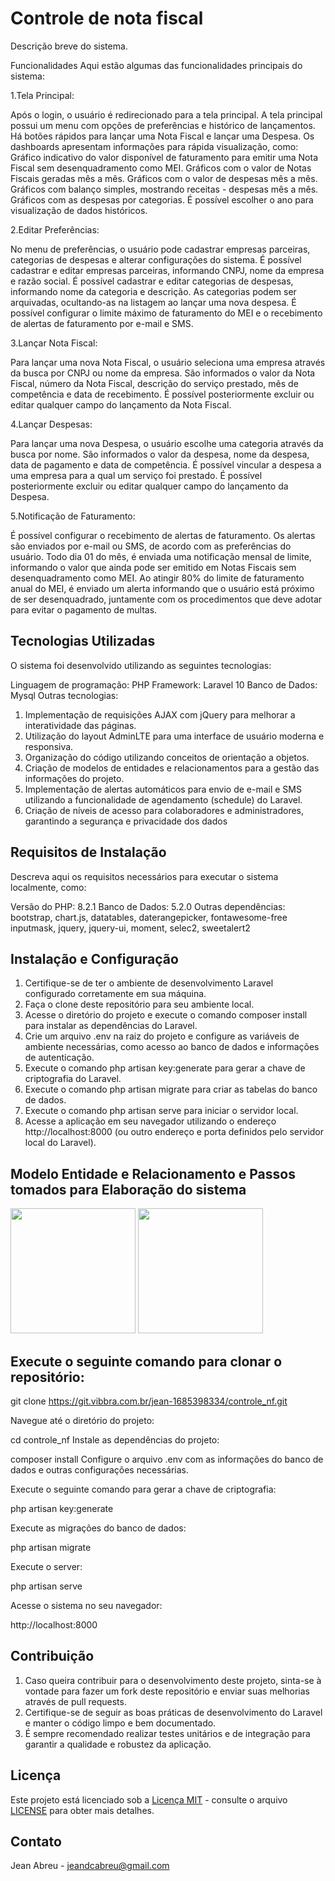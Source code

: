 # Controle de nota fiscal
Descrição breve do sistema.

Funcionalidades
Aqui estão algumas das funcionalidades principais do sistema:

1.Tela Principal:

Após o login, o usuário é redirecionado para a tela principal.
A tela principal possui um menu com opções de preferências e histórico de lançamentos.
Há botões rápidos para lançar uma Nota Fiscal e lançar uma Despesa.
Os dashboards apresentam informações para rápida visualização, como:
Gráfico indicativo do valor disponível de faturamento para emitir uma Nota Fiscal sem desenquadramento como MEI.
Gráficos com o valor de Notas Fiscais geradas mês a mês.
Gráficos com o valor de despesas mês a mês.
Gráficos com balanço simples, mostrando receitas - despesas mês a mês.
Gráficos com as despesas por categorias.
É possível escolher o ano para visualização de dados históricos.

2.Editar Preferências:

No menu de preferências, o usuário pode cadastrar empresas parceiras, categorias de despesas e alterar configurações do sistema.
É possível cadastrar e editar empresas parceiras, informando CNPJ, nome da empresa e razão social.
É possível cadastrar e editar categorias de despesas, informando nome da categoria e descrição.
As categorias podem ser arquivadas, ocultando-as na listagem ao lançar uma nova despesa.
É possível configurar o limite máximo de faturamento do MEI e o recebimento de alertas de faturamento por e-mail e SMS.

3.Lançar Nota Fiscal:

Para lançar uma nova Nota Fiscal, o usuário seleciona uma empresa através da busca por CNPJ ou nome da empresa.
São informados o valor da Nota Fiscal, número da Nota Fiscal, descrição do serviço prestado, mês de competência e data de recebimento.
É possível posteriormente excluir ou editar qualquer campo do lançamento da Nota Fiscal.

4.Lançar Despesas:

Para lançar uma nova Despesa, o usuário escolhe uma categoria através da busca por nome.
São informados o valor da despesa, nome da despesa, data de pagamento e data de competência.
É possível vincular a despesa a uma empresa para a qual um serviço foi prestado.
É possível posteriormente excluir ou editar qualquer campo do lançamento da Despesa.

5.Notificação de Faturamento:

É possível configurar o recebimento de alertas de faturamento.
Os alertas são enviados por e-mail ou SMS, de acordo com as preferências do usuário.
Todo dia 01 do mês, é enviada uma notificação mensal de limite, informando o valor que ainda pode ser emitido em Notas Fiscais sem desenquadramento como MEI.
Ao atingir 80% do limite de faturamento anual do MEI, é enviado um alerta informando que o usuário está próximo de ser desenquadrado, juntamente com os procedimentos que deve adotar para evitar o pagamento de multas.

## Tecnologias Utilizadas
O sistema foi desenvolvido utilizando as seguintes tecnologias:

Linguagem de programação: PHP
Framework: Laravel 10
Banco de Dados: Mysql
Outras tecnologias: 

1. Implementação de requisições AJAX com jQuery para melhorar a interatividade das páginas.
2. Utilização do layout AdminLTE para uma interface de usuário moderna e responsiva.
3. Organização do código utilizando conceitos de orientação a objetos.
4. Criação de modelos de entidades e relacionamentos para a gestão das informações do projeto.
5. Implementação de alertas automáticos para envio de e-mail e SMS utilizando a funcionalidade de agendamento (schedule) do Laravel.
6. Criação de níveis de acesso para colaboradores e administradores, garantindo a segurança e privacidade dos dados

## Requisitos de Instalação
Descreva aqui os requisitos necessários para executar o sistema localmente, como:

Versão do PHP: 8.2.1
Banco de Dados: 5.2.0
Outras dependências: bootstrap, chart.js, datatables, daterangepicker, fontawesome-free inputmask, jquery, jquery-ui, moment, selec2, sweetalert2

## Instalação e Configuração

1. Certifique-se de ter o ambiente de desenvolvimento Laravel configurado corretamente em sua máquina.
2. Faça o clone deste repositório para seu ambiente local.
3. Acesse o diretório do projeto e execute o comando composer install para instalar as dependências do Laravel.
4. Crie um arquivo .env na raiz do projeto e configure as variáveis de ambiente necessárias, como acesso ao banco de dados e informações de autenticação.
5. Execute o comando php artisan key:generate para gerar a chave de criptografia do Laravel.
6. Execute o comando php artisan migrate para criar as tabelas do banco de dados.
7. Execute o comando php artisan serve para iniciar o servidor local.
8. Acesse a aplicação em seu navegador utilizando o endereço http://localhost:8000 (ou outro endereço e porta definidos pelo servidor local do Laravel).

## Modelo Entidade e Relacionamento e Passos tomados para Elaboração do sistema

<p float="left">

 <img src="img/ModeloER.PNG" width="200" />

 <img src="img/Passosdoprojeto.PNG" width="200" /> 

</p>

## Execute o seguinte comando para clonar o repositório:

git clone https://git.vibbra.com.br/jean-1685398334/controle_nf.git

Navegue até o diretório do projeto:

cd controle_nf
Instale as dependências do projeto:

composer install
Configure o arquivo .env com as informações do banco de dados e outras configurações necessárias.

Execute o seguinte comando para gerar a chave de criptografia:

php artisan key:generate

Execute as migrações do banco de dados:

php artisan migrate

Execute o server:

php artisan serve

Acesse o sistema no seu navegador:

http://localhost:8000


## Contribuição

1. Caso queira contribuir para o desenvolvimento deste projeto, sinta-se à vontade para fazer um fork deste repositório e enviar suas melhorias através de pull requests.
2. Certifique-se de seguir as boas práticas de desenvolvimento do Laravel e manter o código limpo e bem documentado.
3. É sempre recomendado realizar testes unitários e de integração para garantir a qualidade e robustez da aplicação.

## Licença

Este projeto está licenciado sob a [Licença MIT](https://opensource.org/licenses/MIT) - consulte o arquivo [LICENSE](LICENSE) para obter mais detalhes.


## Contato
Jean Abreu - jeandcabreu@gmail.com


